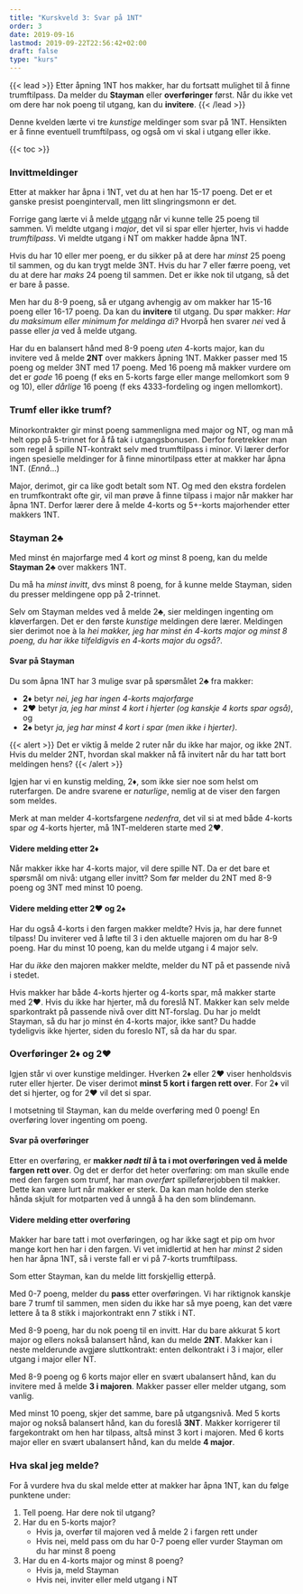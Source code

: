 ```yaml
---
title: "Kurskveld 3: Svar på 1NT"
order: 3
date: 2019-09-16
lastmod: 2019-09-22T22:56:42+02:00
draft: false
type: "kurs"
---
```

{{< lead >}}
Etter åpning 1NT hos makker, har du fortsatt mulighet til å finne trumftilpass.
Da melder du **Stayman** eller **overføringer** først.
Når du ikke vet om dere har nok poeng til utgang, kan du **invitere**.
{{< /lead >}}

Denne kvelden lærte vi tre _kunstige_ meldinger som svar på 1NT.
Hensikten er å finne eventuell trumftilpass, og også om vi skal i utgang eller ikke.

{{< toc >}}

### Invittmeldinger
Etter at makker har åpna i 1NT, vet du at hen har 15-17 poeng.
Det er et ganske presist poengintervall, men litt slingringsmonn er det.

Forrige gang lærte vi å melde [utgang](https://studentenesbk.no/2-utgang/#utgang) når vi kunne telle 25 poeng til sammen.
Vi meldte utgang i _major_, det vil si spar eller hjerter, hvis vi hadde _trumftilpass_.
Vi meldte utgang i NT om makker hadde åpna 1NT.

Hvis du har 10 eller mer poeng, er du sikker på at dere har _minst_ 25 poeng til sammen, og du kan trygt melde 3NT.
Hvis du har 7 eller færre poeng, vet du at dere har _maks_ 24 poeng til sammen.
Det er ikke nok til utgang, så det er bare å passe.

Men har du 8-9 poeng, så er utgang avhengig av om makker har 15-16 poeng eller 16-17 poeng.
Da kan du **invitere** til utgang.
Du spør makker: _Har du maksimum eller minimum for meldinga di?_
Hvorpå hen svarer _nei_ ved å passe eller _ja_ ved å melde utgang.

Har du en balansert hånd med 8-9 poeng _uten_ 4-korts major, kan du invitere ved å melde **2NT** over makkers åpning 1NT.
Makker passer med 15 poeng og melder 3NT med 17 poeng.
Med 16 poeng må makker vurdere om det er _gode_ 16 poeng (f eks en 5-korts farge eller mange mellomkort som 9 og 10), eller _dårlige_ 16 poeng (f eks 4333-fordeling og ingen mellomkort).

### Trumf eller ikke trumf?
Minorkontrakter gir minst poeng sammenligna med major og NT, og man må helt opp på 5-trinnet for å få tak i utgangsbonusen.
Derfor foretrekker man som regel å spille NT-kontrakt selv med trumftilpass i minor.
Vi lærer derfor ingen spesielle meldinger for å finne minortilpass etter at makker har åpna 1NT. (_Ennå_...)

Major, derimot, gir ca like godt betalt som NT. Og med den ekstra fordelen en trumfkontrakt ofte gir, vil man prøve å finne tilpass i major når makker har åpna 1NT.
Derfor lærer dere å melde 4-korts og 5+-korts majorhender etter makkers 1NT.

### Stayman 2:clubs:
Med minst én majorfarge med 4 kort _og_ minst 8 poeng, kan du melde **Stayman 2:clubs:** over makkers 1NT.

Du må ha _minst invitt_, dvs minst 8 poeng, for å kunne melde Stayman, siden du presser meldingene opp på 2-trinnet.

Selv om Stayman meldes ved å melde 2:clubs:, sier meldingen ingenting om kløverfargen.
Det er den første _kunstige_ meldingen dere lærer.
Meldingen sier derimot noe à la _hei makker, jeg har minst én 4-korts major og minst 8 poeng, du har ikke tilfeldigvis en 4-korts major du også?_.

#### Svar på Stayman

Du som åpna 1NT har 3 mulige svar på spørsmålet 2:clubs: fra makker:

* **2:diamonds:** betyr _nei, jeg har ingen 4-korts majorfarge_
* **2:hearts:** betyr _ja, jeg har minst 4 kort i hjerter (og kanskje 4 korts spar også)_, og
* **2:spades:** betyr _ja, jeg har minst 4 kort i spar (men ikke i hjerter)_.

{{< alert >}}
Det er viktig å melde 2 ruter når du ikke har major, og ikke 2NT.
Hvis du melder 2NT, hvordan skal makker nå få invitert når du har tatt bort meldingen hens?
{{< /alert >}}

Igjen har vi en kunstig melding, 2:diamonds:, som ikke sier noe som helst om ruterfargen.
De andre svarene er _naturlige_, nemlig at de viser den fargen som meldes.

Merk at man melder 4-kortsfargene _nedenfra_, det vil si at med både 4-korts spar _og_ 4-korts hjerter, må 1NT-melderen starte med 2:hearts:.

#### Videre melding etter 2:diamonds:
Når makker ikke har 4-korts major, vil dere spille NT.
Da er det bare et spørsmål om nivå: utgang eller invitt?
Som før melder du 2NT med 8-9 poeng og 3NT med minst 10 poeng.

#### Videre melding etter 2:hearts: og 2:spades:
Har du også 4-korts i den fargen makker meldte? Hvis ja, har dere funnet tilpass!
Du inviterer ved å løfte til 3 i den aktuelle majoren om du har 8-9 poeng.
Har du minst 10 poeng, kan du melde utgang i 4 major selv.

Har du _ikke_ den majoren makker meldte, melder du NT på et passende nivå i stedet.

Hvis makker har både 4-korts hjerter og 4-korts spar, må makker starte med 2:hearts:. Hvis du ikke har hjerter, må du foreslå NT.
Makker kan selv melde sparkontrakt på passende nivå over ditt NT-forslag.
Du har jo meldt Stayman, så du har jo minst én 4-korts major, ikke sant?
Du hadde tydeligvis ikke hjerter, siden du foreslo NT, så da har du spar.

### Overføringer 2:diamonds: og 2:hearts:
Igjen står vi over kunstige meldinger.
Hverken 2:diamonds: eller 2:hearts: viser henholdsvis ruter eller hjerter.
De viser derimot **minst 5 kort i fargen rett over**.
For 2:diamonds: vil det si hjerter, og for 2:hearts: vil det si spar.

I motsetning til Stayman, kan du melde overføring med 0 poeng!
En overføring lover ingenting om poeng.

#### Svar på overføringer
Etter en overføring, er **makker _nødt til_ å ta i mot overføringen ved å melde fargen rett over**.
Og det er derfor det heter overføring: om man skulle ende med den fargen som trumf, har man _overført_ spilleførerjobben til makker.
Dette kan være lurt når makker er sterk.
Da kan man holde den sterke hånda skjult for motparten ved å unngå å ha den som blindemann.

#### Videre melding etter overføring
Makker har bare tatt i mot overføringen, og har ikke sagt et pip om hvor mange kort hen har i den fargen.
Vi vet imidlertid at hen har _minst 2_ siden hen har åpna 1NT, så i verste fall er vi på 7-korts trumftilpass.

Som etter Stayman, kan du melde litt forskjellig etterpå.

Med 0-7 poeng, melder du **pass** etter overføringen.
Vi har riktignok kanskje bare 7 trumf til sammen, men siden du ikke har så mye poeng, kan det være lettere å ta 8 stikk i majorkontrakt enn 7 stikk i NT.

Med 8-9 poeng, har du nok poeng til en invitt. Har du bare akkurat 5 kort major og ellers nokså balansert hånd, kan du melde **2NT**.
Makker kan i neste melderunde avgjøre sluttkontrakt: enten delkontrakt i 3 i major, eller utgang i major eller NT.

Med 8-9 poeng og 6 korts major eller en svært ubalansert hånd, kan du invitere med å melde **3 i majoren**.
Makker passer eller melder utgang, som vanlig.

Med minst 10 poeng, skjer det samme, bare på utgangsnivå.
Med 5 korts major og nokså balansert hånd, kan du foreslå **3NT**.
Makker korrigerer til fargekontrakt om hen har tilpass, altså minst 3 kort i majoren.
Med 6 korts major eller en svært ubalansert hånd, kan du melde **4 major**.

### Hva skal jeg melde?
For å vurdere hva du skal melde etter at makker har åpna 1NT, kan du følge punktene under:

1. Tell poeng. Har dere nok til utgang?
2. Har du en 5-korts major?
    * Hvis ja, overfør til majoren ved å melde 2 i fargen rett under
    * Hvis nei, meld pass om du har 0-7 poeng eller vurder Stayman om du har minst 8 poeng
3. Har du en 4-korts major og minst 8 poeng?
    * Hvis ja, meld Stayman
    * Hvis nei, inviter eller meld utgang i NT
